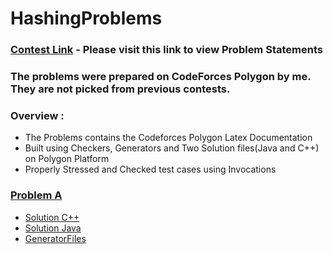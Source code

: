 # HashingProblems

### [Contest Link](https://codeforces.com/contestInvitation/1b66e32e18c539d24ac6843ec23afa68e9a2ecf8) - Please visit this link to view Problem Statements
### The problems were prepared on CodeForces Polygon by me. They are not picked from previous contests.
### Overview :
- The Problems contains the Codeforces Polygon Latex Documentation
- Built using Checkers, Generators and Two Solution files(Java and C++) on Polygon Platform
- Properly Stressed and Checked test cases using Invocations

### [Problem A](https://codeforces.com/gym/530708/problem/A) 
- [Solution C++](https://github.com/Rishikumar7137/hashingProblems/A/solutions/solutionA.cpp)
- [Solution Java](https://github.com/Rishikumar7137/hashingProblems/A/solutions/solutionA.java)
- [GeneratorFiles](https://github.com/Rishikumar7137/hashingProblems/A/generators/)
